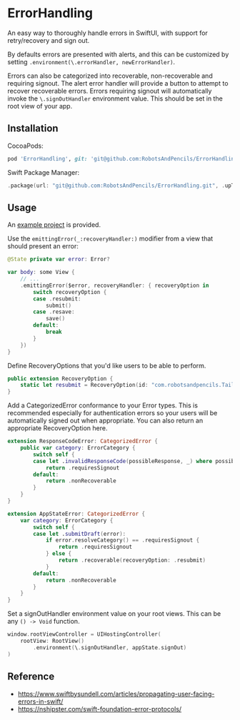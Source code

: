 # ErrorHandling

An easy way to thoroughly handle errors in SwiftUI, with support for retry/recovery and sign out.

By defaults errors are presented with alerts, and this can be customized by setting `.environment(\.errorHandler, newErrorHandler)`.

Errors can also be categorized into recoverable, non-recoverable and requiring signout. 
The alert error handler will provide a button to attempt to recover recoverable errors.
Errors requiring signout will automatically invoke the `\.signOutHandler` environment value. 
This should be set in the root view of your app.

## Installation

CocoaPods:

```rb
pod 'ErrorHandling', git: 'git@github.com:RobotsAndPencils/ErrorHandling.git', tag: 'v0.1.0'
```

Swift Package Manager:

```swift
.package(url: "git@github.com:RobotsAndPencils/ErrorHandling.git", .upToNextMinor(from: "0.1.0")),
```

## Usage

An [example project](./Example) is provided.

Use the `emittingError(_:recoveryHandler:)` modifier from a view that should present an error:

```swift
@State private var error: Error?

var body: some View {
    // ...
    .emittingError($error, recoveryHandler: { recoveryOption in
        switch recoveryOption {
        case .resubmit:
            submit()
        case .resave:
            save()
        default:
            break
        }
    })
}
```

Define RecoveryOptions that you'd like users to be able to perform.

```swift
public extension RecoveryOption {
    static let resubmit = RecoveryOption(id: "com.robotsandpencils.Tailboard.Resubmit", description: "Resubmit")
}

```

Add a CategorizedError conformance to your Error types.
This is recommended especially for authentication errors so your users will be automatically signed out when appropriate.
You can also return an appropriate RecoveryOption here.

```swift
extension ResponseCodeError: CategorizedError {
    public var category: ErrorCategory {
        switch self {
        case let .invalidResponseCode(possibleResponse, _) where possibleResponse?.statusCode == 401:
            return .requiresSignout
        default:
            return .nonRecoverable
        }
    }
}

extension AppStateError: CategorizedError {
    var category: ErrorCategory {
        switch self {
        case let .submitDraft(error):
            if error.resolveCategory() == .requiresSignout {
                return .requiresSignout
            } else {
                return .recoverable(recoveryOption: .resubmit)
            }
        default:
            return .nonRecoverable
        }
    }
}
```

Set a signOutHandler environment value on your root views. 
This can be any `() -> Void` function.

```swift
window.rootViewController = UIHostingController(
    rootView: RootView()
        .environment(\.signOutHandler, appState.signOut)
)
```

## Reference

- https://www.swiftbysundell.com/articles/propagating-user-facing-errors-in-swift/
- https://nshipster.com/swift-foundation-error-protocols/
